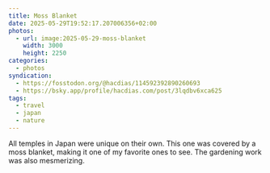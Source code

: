 ```yaml
---
title: Moss Blanket
date: 2025-05-29T19:52:17.207006356+02:00
photos:
  - url: image:2025-05-29-moss-blanket
    width: 3000
    height: 2250
categories:
  - photos
syndication:
  - https://fosstodon.org/@hacdias/114592392890260693
  - https://bsky.app/profile/hacdias.com/post/3lqdbv6xca625
tags:
  - travel
  - japan
  - nature
---
```


All temples in Japan were unique on their own. This one was covered by a moss blanket, making it one of my favorite ones to see. The gardening work was also mesmerizing.
